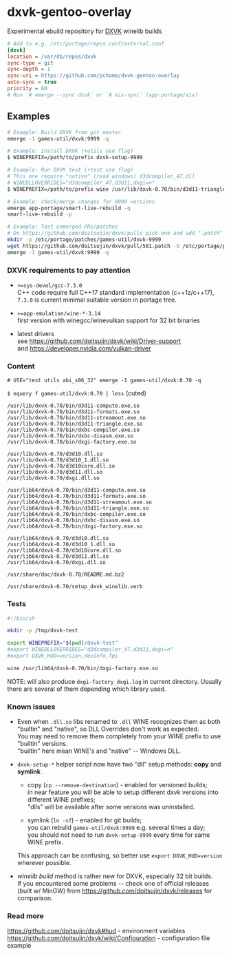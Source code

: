 # dxvk-gentoo-overlay
Experimental ebuild repository for [DXVK](https://github.com/doitsujin/dxvk) winelib builds
```ini
# Add to e.g. /etc/portage/repos.conf/external.conf
[dxvk]
location = /var/db/repos/dxvk
sync-type = git
sync-depth = 1
sync-uri = https://github.com/pchome/dxvk-gentoo-overlay
auto-sync = true
priority = 60
# Run `# emerge --sync dxvk` or `# eix-sync` (app-portage/eix)
```

## Examples
```sh
# Example: Build DXVK from git master
emerge -1 games-util/dxvk:9999 -q

# Example: Install DXVK (+utils use flag)
$ WINEPREFIX=/path/to/prefix dxvk-setup-9999

# Example: Run DXVK test (+test use flag)
# This one require "native" (read windows) d3dcompiler_47.dll
# WINEDLLOVERRIDES="d3dcompiler_47,d3d11,dxgi=n"
$ WINEPREFIX=/path/to/prefix wine /usr/lib/dxvk-0.70/bin/d3d11-triangle.exe.so

# Example: check/merge changes for 9999 versions
emerge app-portage/smart-live-rebuild -q
smart-live-rebuild -p

# Example: Test unmerged PRs/patches
# On https://github.com/doitsujin/dxvk/pulls pick one and add ".patch" to url
mkdir -p /etc/portage/patches/games-util/dxvk-9999
wget https://github.com/doitsujin/dxvk/pull/581.patch -O /etc/portage/patches/games-util/dxvk-9999/0001-patch-name.patch
emerge -1 games-util/dxvk:9999 -q
```

### DXVK requirements to pay attention
* `>=sys-devel/gcc-7.3.0`<br>
  C++ code require full C++17 standard implementation (c++1z/c++17), `7.3.0` is current minimal suitable version in portage tree.
  
* `>=app-emulation/wine-*-3.14`<br>
  first version with winegcc/winevulkan support for 32 bit binaries
  
* latest drivers<br>
  see https://github.com/doitsujin/dxvk/wiki/Driver-support <br>
  and https://developer.nvidia.com/vulkan-driver

### Content
`# USE="test utils abi_x86_32" emerge -1 games-util/dxvk:0.70 -q`<br>

`$ equery f games-util/dxvk:0.70 | less` (cuted)

```
/usr/lib/dxvk-0.70/bin/d3d11-compute.exe.so
/usr/lib/dxvk-0.70/bin/d3d11-formats.exe.so
/usr/lib/dxvk-0.70/bin/d3d11-streamout.exe.so
/usr/lib/dxvk-0.70/bin/d3d11-triangle.exe.so
/usr/lib/dxvk-0.70/bin/dxbc-compiler.exe.so
/usr/lib/dxvk-0.70/bin/dxbc-disasm.exe.so
/usr/lib/dxvk-0.70/bin/dxgi-factory.exe.so

/usr/lib/dxvk-0.70/d3d10.dll.so
/usr/lib/dxvk-0.70/d3d10_1.dll.so
/usr/lib/dxvk-0.70/d3d10core.dll.so
/usr/lib/dxvk-0.70/d3d11.dll.so
/usr/lib/dxvk-0.70/dxgi.dll.so

/usr/lib64/dxvk-0.70/bin/d3d11-compute.exe.so
/usr/lib64/dxvk-0.70/bin/d3d11-formats.exe.so
/usr/lib64/dxvk-0.70/bin/d3d11-streamout.exe.so
/usr/lib64/dxvk-0.70/bin/d3d11-triangle.exe.so
/usr/lib64/dxvk-0.70/bin/dxbc-compiler.exe.so
/usr/lib64/dxvk-0.70/bin/dxbc-disasm.exe.so
/usr/lib64/dxvk-0.70/bin/dxgi-factory.exe.so

/usr/lib64/dxvk-0.70/d3d10.dll.so
/usr/lib64/dxvk-0.70/d3d10_1.dll.so
/usr/lib64/dxvk-0.70/d3d10core.dll.so
/usr/lib64/dxvk-0.70/d3d11.dll.so
/usr/lib64/dxvk-0.70/dxgi.dll.so

/usr/share/doc/dxvk-0.70/README.md.bz2

/usr/share/dxvk-0.70/setup_dxvk_winelib.verb
```

### Tests
```sh
#!/bin/sh

mkdir -p /tmp/dxvk-test

export WINEPREFIX="$(pwd)/dxvk-test"
#export WINEDLLOVERRIDES="d3dcompiler_47,d3d11,dxgi=n"
#export DXVK_HUD=version,devinfo,fps

wine /usr/lib64/dxvk-0.70/bin/dxgi-factory.exe.so
```
NOTE: will also produce `dxgi-factory_dxgi.log` in current directory. Usually there are several of them depending which library used.

### Known issues
* Even when `.dll.so` libs renamed to `.dll` WINE recognizes them as both "builtin" and "native", so DLL Overrides don't work as expected.<br>
  You may need to remove them completely from your WINE prefix to use "builtin" versions.<br>
  "builtin" here mean WINE's and "native" -- Windows DLL.
  
* `dxvk-setup-*` helper script now have two "dll" setup methods: **copy** and **symlink** .
  - copy (`cp --remove-destination`) - enabled for versioned builds;<br>
    in near feature you will be able to setup different dxvk versions into different WINE prefixes;<br>
    "dlls" will be available after some versions was uninstalled.<br>

  - symlink (`ln -sf`) - enabled for git builds;<br>
    you can rebuild `games-util/dxvk:9999` e.g. several times a day;<br>
    you should not need to run `dxvk-setup-9999` every time for same WINE prefix.

  This approach can be confusing, so better use `export DXVK_HUD=version` wherever possible.
  
* *winelib build* method is rather new for DXVK, especially 32 bit builds.<br>
  If you encountered some problems -- check one of official releases (built w/ MinGW) from https://github.com/doitsujin/dxvk/releases for comparison.

### Read more
https://github.com/doitsujin/dxvk#hud - environment variables<br>
https://github.com/doitsujin/dxvk/wiki/Configuration - configuration file example
